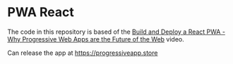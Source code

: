 # PWA React

The code in this repository is based of the
[Build and Deploy a React PWA - Why Progressive Web Apps are the Future of the Web](https://www.youtube.com/watch?v=IaJqMcOMuDM)
video.

Can release the app at https://progressiveapp.store
